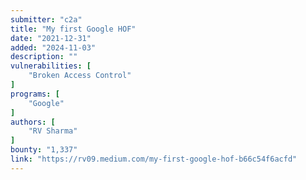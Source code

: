 ```yaml
---
submitter: "c2a"
title: "My first Google HOF"
date: "2021-12-31"
added: "2024-11-03"
description: ""
vulnerabilities: [
    "Broken Access Control"
]
programs: [
    "Google"
]
authors: [
    "RV Sharma"
]
bounty: "1,337"
link: "https://rv09.medium.com/my-first-google-hof-b66c54f6acfd"
---
```




